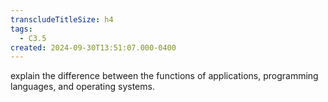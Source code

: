 ```yaml
---
transcludeTitleSize: h4
tags:
  - C3.5
created: 2024-09-30T13:51:07.000-0400
---
```

explain the difference between the functions of applications, programming languages, and operating systems.